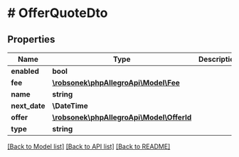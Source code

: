 # # OfferQuoteDto

## Properties

Name | Type | Description | Notes
------------ | ------------- | ------------- | -------------
**enabled** | **bool** |  | [optional]
**fee** | [**\robsonek\phpAllegroApi\Model\Fee**](Fee.md) |  | [optional]
**name** | **string** |  | [optional]
**next_date** | **\DateTime** |  | [optional]
**offer** | [**\robsonek\phpAllegroApi\Model\OfferId**](OfferId.md) |  | [optional]
**type** | **string** |  | [optional]

[[Back to Model list]](../../README.md#models) [[Back to API list]](../../README.md#endpoints) [[Back to README]](../../README.md)
